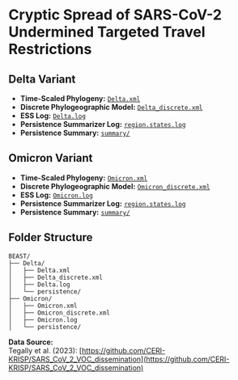 # Cryptic Spread of SARS-CoV-2 Undermined Targeted Travel Restrictions

## Delta Variant

- **Time-Scaled Phylogeny:** [`Delta.xml`](./BEAST/Delta/Delta.xml)
- **Discrete Phylogeographic Model:** [`Delta_discrete.xml`](./BEAST/Delta/Delta_discrete.xml)
- **ESS Log:** [`Delta.log`](./BEAST/Delta/Delta.log)
- **Persistence Summarizer Log:** [`region.states.log`](./BEAST/Delta/persistence/region.states.log)
- **Persistence Summary:** [`summary/`](./BEAST/Delta/persistence/summary/)

## Omicron Variant

- **Time-Scaled Phylogeny:** [`Omicron.xml`](./BEAST/Omicron/Omicron.xml)
- **Discrete Phylogeographic Model:** [`Omicron_discrete.xml`](./BEAST/Omicron/Omicron_discrete.xml)
- **ESS Log:** [`Omicron.log`](./BEAST/Omicron/Omicron.log)
- **Persistence Summarizer Log:** [`region.states.log`](./BEAST/Omicron/persistence/region.states.log)
- **Persistence Summary:** [`summary/`](./BEAST/Omicron/persistence/summary/)

## Folder Structure

```
BEAST/
├── Delta/
│   ├── Delta.xml
│   ├── Delta_discrete.xml
│   ├── Delta.log
│   └── persistence/
├── Omicron/
│   ├── Omicron.xml
│   ├── Omicron_discrete.xml
│   ├── Omicron.log
│   └── persistence/
```

**Data Source:**   
Tegally et al. (2023): [https://github.com/CERI-KRISP/SARS_CoV_2_VOC_dissemination](https://github.com/CERI-KRISP/SARS_CoV_2_VOC_dissemination)
